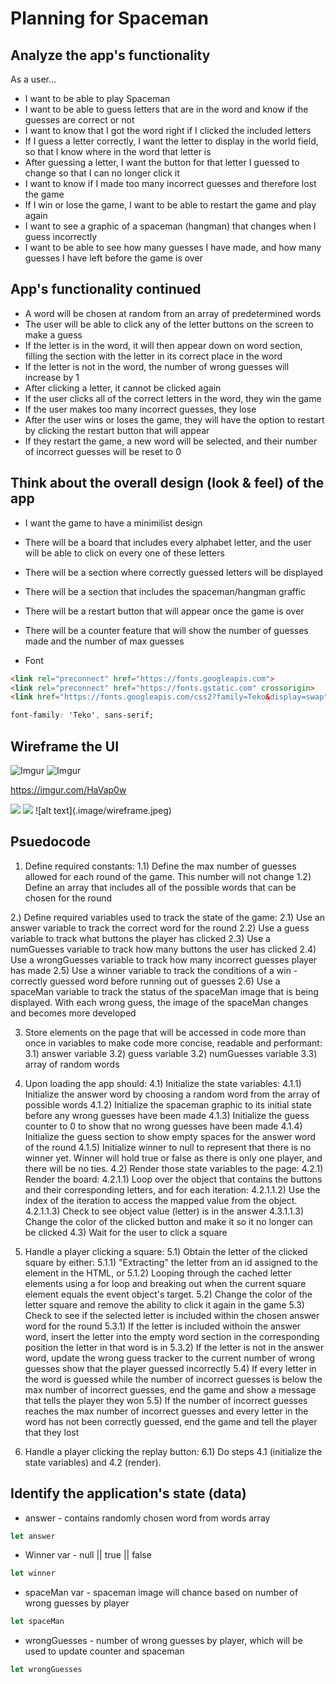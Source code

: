 # Planning for Spaceman

## Analyze the app's functionality

As a user...
- I want to be able to play Spaceman
- I want to be able to guess letters that are in the word and know if the guesses are correct or not
- I want to know that I got the word right if I clicked the included letters
- If I guess a letter correctly, I want the letter to display in the world field, so that I know where in the word that letter is
- After guessing a letter, I want the button for that letter I guessed to change so that I can no longer click it
- I want to know if I made too many incorrect guesses and therefore lost the game
- If I win or lose the game, I want to be able to restart the game and play again
- I want to see a graphic of a spaceman (hangman) that changes when I guess incorrectly
- I want to be able to see how many guesses I have made, and how many guesses I have left before the game is over

## App's functionality continued

- A word will be chosen at random from an array of predetermined words
- The user will be able to click any of the letter buttons on the screen to make a guess
- If the letter is in the word, it will then appear down on word section, filling the section with the letter in its correct place in the word
- If the letter is not in the word, the number of wrong guesses will increase by 1
- After clicking a letter, it cannot be clicked again
- If the user clicks all of the correct letters in the word, they win the game
- If the user makes too many incorrect guesses, they lose
- After the user wins or loses the game, they will have the option to restart by clicking the restart button that will appear
- If they restart the game, a new word will be selected, and their number of incorrect guesses will be reset to 0

## Think about the overall design (look & feel) of the app

- I want the game to have a minimilist design
- There will be a board that includes every alphabet letter, and the user will be able to click on every one of these letters
- There will be a section where correctly guessed letters will be displayed
- There will be a section that includes the spaceman/hangman graffic 
- There will be a restart button that will appear once the game is over
- There will be a counter feature that will show the number of guesses made and the number of max guesses

- Font
```html
<link rel="preconnect" href="https://fonts.googleapis.com">
<link rel="preconnect" href="https://fonts.gstatic.com" crossorigin>
<link href="https://fonts.googleapis.com/css2?family=Teko&display=swap" rel="stylesheet">
```
```css
font-family: 'Teko', sans-serif;
```


## Wireframe the UI

![Imgur](https://imgur.com/HaVap0w)
![Imgur](https://i.imgur.com/HaVap0w.png)

https://imgur.com/HaVap0w

<img src=".image/wireframe.jpeg"/>
<img src="https://imgur.com/HaVap0w"/>
![alt text](.image/wireframe.jpeg)

## Psuedocode

1) Define required constants:
  1.1) Define the max number of guesses allowed for each round of the game. This number will not change
  1.2) Define an array that includes all of the possible words that can be chosen for the round

2.) Define required variables used to track the state of the game:
    2.1) Use an answer variable to track the correct word for the round
    2.2) Use a guess variable to track what buttons the player has clicked
    2.3) Use a numGuesses variable to track how many buttons the user has clicked
    2.4) Use a wrongGuesses variable to track how many incorrect guesses player has made
    2.5) Use a winner variable to track the conditions of a win - correctly guessed word before running out of guesses
    2.6) Use a spaceMan variable to track the status of the spaceMan image that is being displayed. With each wrong guess, the image of the     spaceMan changes and becomes more developed

3) Store elements on the page that will be accessed in code more than once in variables to make code more concise, readable and performant:
  3.1) answer variable
  3.2) guess variable
  3.2) numGuesses variable
  3.3) array of random words

  4) Upon loading the app should:
  4.1) Initialize the state variables:
    4.1.1) Initialize the answer word by choosing a random word from the array of possible words
    4.1.2) Initialize the spaceman graphic to its initial state before any wrong guesses have been made
    4.1.3) Initialize the guess counter to 0 to show that no wrong guesses have been made
    4.1.4) Initialize the guess section to show empty spaces for the answer word of the round
    4.1.5) Initialize winner to null to represent that there is no winner yet. Winner will hold true or false as there is only one player, and there will be no ties.
  4.2) Render those state variables to the page:
    4.2.1) Render the board:
      4.2.1.1) Loop over the object that contains the buttons and their corresponding letters, and for each iteration:
        4.2.1.1.2) Use the index of the iteration to access the mapped value from the object.
        4.2.1.1.3) Check to see object value (letter) is in the answer
        4.3.1.1.3) Change the color of the clicked button and make it so it no longer can be clicked
  4.3) Wait for the user to click a square

5) Handle a player clicking a square:
    5.1) Obtain the letter of the clicked square by either:
        5.1.1) "Extracting" the letter from an id assigned to the element in the HTML, or
        5.1.2) Looping through the cached letter elements using a for loop and breaking out when the current square element equals the event object's target.
    5.2) Change the color of the letter square and remove the ability to click it again in the game
    5.3) Check to see if the selected letter is included within the chosen answer word for the round
        5.3.1) If the letter is included withoin the answer word, insert the letter into the empty word section in the corresponding position the letter in that word is in
        5.3.2) If the letter is not in the answer word, update the wrong guess tracker to the current number of wrong guesses show that the player guessed incorrectly
    5.4) If every letter in the word is guessed while the number of incorrect guesses is below the max number of incorrect guesses, end the game and show a message that tells the player they won
    5.5) If the number of incorrect guesses reaches the max number of incorrect guesses and every letter in the word has not been correctly guessed, end the game and tell the player that they lost

6) Handle a player clicking the replay button:
  6.1) Do steps 4.1 (initialize the state variables) and 4.2 (render).

## Identify the application's state (data)

- answer - contains randomly chosen word from words array
```js
let answer
```
 - Winner var - null || true || false
 ```js
 let winner
 ```
 - spaceMan var - spaceman image will chance based on number of wrong guesses by player
 ```js
 let spaceMan
```
- wrongGuesses - number of wrong guesses by player, which will be used to update counter and spaceman
```js
let wrongGuesses
```